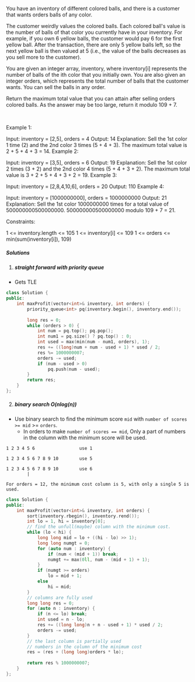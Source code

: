 You have an inventory of different colored balls, and there is a customer that wants orders balls of any color.

The customer weirdly values the colored balls. Each colored ball's value is the number of balls of that color you currently have in your inventory. For example, if you own 6 yellow balls, the customer would pay 6 for the first yellow ball. After the transaction, there are only 5 yellow balls left, so the next yellow ball is then valued at 5 (i.e., the value of the balls decreases as you sell more to the customer).

You are given an integer array, inventory, where inventory[i] represents the number of balls of the ith color that you initially own. You are also given an integer orders, which represents the total number of balls that the customer wants. You can sell the balls in any order.

Return the maximum total value that you can attain after selling orders colored balls. As the answer may be too large, return it modulo 109 + 7.

 

Example 1:


Input: inventory = [2,5], orders = 4
Output: 14
Explanation: Sell the 1st color 1 time (2) and the 2nd color 3 times (5 + 4 + 3).
The maximum total value is 2 + 5 + 4 + 3 = 14.
Example 2:

Input: inventory = [3,5], orders = 6
Output: 19
Explanation: Sell the 1st color 2 times (3 + 2) and the 2nd color 4 times (5 + 4 + 3 + 2).
The maximum total value is 3 + 2 + 5 + 4 + 3 + 2 = 19.
Example 3:

Input: inventory = [2,8,4,10,6], orders = 20
Output: 110
Example 4:

Input: inventory = [1000000000], orders = 1000000000
Output: 21
Explanation: Sell the 1st color 1000000000 times for a total value of 500000000500000000. 500000000500000000 modulo 109 + 7 = 21.
 

Constraints:

1 <= inventory.length <= 105
1 <= inventory[i] <= 109
1 <= orders <= min(sum(inventory[i]), 109)


##### Solutions

1. ##### straight forward with priority queue

- Gets TLE

```cpp
class Solution {
public:
    int maxProfit(vector<int>& inventory, int orders) {
        priority_queue<int> pq(inventory.begin(), inventory.end());
        
        long res = 0;
        while (orders > 0) {
            int num = pq.top(); pq.pop();
            int num1 = pq.size() ? pq.top() : 0;
            int used = max(min(num - num1, orders), 1);
            res += ((long)num + num - used + 1) * used / 2;
            res %= 1000000007;
            orders -= used;
            if (num - used > 0)
                pq.push(num - used);
        }
        return res;
    }
};
```


2. ##### binary search O(nlog(n))

- Use binary search to find the minimum score `mid` with `number of scores >= mid` >= `orders`.
    - In orders to make `number of scores == mid`, Only a part of numbers in the column with the minimum score will be used.


```
1 2 3 4 5 6                 use 1

1 2 3 4 5 6 7 8 9 10        use 5

1 2 3 4 5 6 7 8 9 10        use 6
        |

For orders = 12, the minimum cost column is 5, with only a single 5 is used.
```


```cpp
class Solution {
public:
    int maxProfit(vector<int>& inventory, int orders) {
        sort(inventory.rbegin(), inventory.rend());
        int lo = 1, hi = inventory[0];
        // find the unfull(maybe) column with the minimum cost.
        while (lo < hi) {
            long long mid = lo + ((hi - lo) >> 1);
            long long numgt = 0;
            for (auto num : inventory) {
                if (num < (mid + 1)) break;
                numgt += max(0ll, num - (mid + 1) + 1);
            }
            if (numgt >= orders)
                lo = mid + 1;
            else
                hi = mid;
        }
        // columns are fully used
        long long res = 0;
        for (auto n : inventory) {
            if (n <= lo) break;
            int used = n - lo;
            res += ((long long)n + n - used + 1) * used / 2;
            orders -= used;
        }
        // the last column is partially used
        // numbers in the column of the minimum cost
        res = (res + (long long)orders * lo);
        
        return res % 1000000007;
    }
};
```